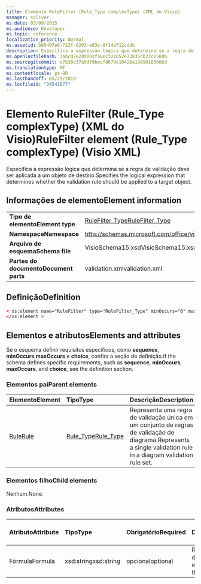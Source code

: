 ```yaml
---
title: Elemento RuleFilter (Rule_Type complexType) (XML do Visio)
manager: soliver
ms.date: 03/09/2015
ms.audience: Developer
ms.topic: reference
localization_priority: Normal
ms.assetid: b05497e6-722f-9203-e03c-0f14a712cddb
description: Especifica a expressão lógica que determina se a regra de validação deve ser aplicada a um objeto de destino.
ms.openlocfilehash: 3abcd7e2dd093fa8e2321052e73835db22c150db
ms.sourcegitcommit: e7b38e37a9d79becfd679e10420a19890165606d
ms.translationtype: MT
ms.contentlocale: pt-BR
ms.lasthandoff: 05/29/2019
ms.locfileid: "34541677"
---
```

# <a name="rulefilter-element-rule_type-complextype-visio-xml"></a><span data-ttu-id="c0da4-103">Elemento RuleFilter (Rule_Type complexType) (XML do Visio)</span><span class="sxs-lookup"><span data-stu-id="c0da4-103">RuleFilter element (Rule_Type complexType) (Visio XML)</span></span>

<span data-ttu-id="c0da4-104">Especifica a expressão lógica que determina se a regra de validação deve ser aplicada a um objeto de destino.</span><span class="sxs-lookup"><span data-stu-id="c0da4-104">Specifies the logical expression that determines whether the validation rule should be applied to a target object.</span></span>
  
## <a name="element-information"></a><span data-ttu-id="c0da4-105">Informações de elemento</span><span class="sxs-lookup"><span data-stu-id="c0da4-105">Element information</span></span>

|||
|:-----|:-----|
|<span data-ttu-id="c0da4-106">**Tipo de elemento**</span><span class="sxs-lookup"><span data-stu-id="c0da4-106">**Element type**</span></span> <br/> |[<span data-ttu-id="c0da4-107">RuleFilter_Type</span><span class="sxs-lookup"><span data-stu-id="c0da4-107">RuleFilter_Type</span></span>](rulefilter_type-complextypevisio-xml.md) <br/> |
|<span data-ttu-id="c0da4-108">**Namespace**</span><span class="sxs-lookup"><span data-stu-id="c0da4-108">**Namespace**</span></span> <br/> |http://schemas.microsoft.com/office/visio/2012/main  <br/> |
|<span data-ttu-id="c0da4-109">**Arquivo de esquema**</span><span class="sxs-lookup"><span data-stu-id="c0da4-109">**Schema file**</span></span> <br/> |<span data-ttu-id="c0da4-110">VisioSchema15.xsd</span><span class="sxs-lookup"><span data-stu-id="c0da4-110">VisioSchema15.xsd</span></span>  <br/> |
|<span data-ttu-id="c0da4-111">**Partes do documento**</span><span class="sxs-lookup"><span data-stu-id="c0da4-111">**Document parts**</span></span> <br/> |<span data-ttu-id="c0da4-112">validation.xml</span><span class="sxs-lookup"><span data-stu-id="c0da4-112">validation.xml</span></span>  <br/> |
   
## <a name="definition"></a><span data-ttu-id="c0da4-113">Definição</span><span class="sxs-lookup"><span data-stu-id="c0da4-113">Definition</span></span>

```XML
< xs:element name="RuleFilter" type="RuleFilter_Type" minOccurs="0" maxOccurs="1" >
</xs:element >
```

## <a name="elements-and-attributes"></a><span data-ttu-id="c0da4-114">Elementos e atributos</span><span class="sxs-lookup"><span data-stu-id="c0da4-114">Elements and attributes</span></span>

<span data-ttu-id="c0da4-115">Se o esquema definir requisitos específicos, como **sequence**, **minOccurs**,**maxOccurs** e **choice**, confira a seção de definição.</span><span class="sxs-lookup"><span data-stu-id="c0da4-115">If the schema defines specific requirements, such as **sequence**, **minOccurs**, **maxOccurs**, and **choice**, see the definition section.</span></span> 
  
### <a name="parent-elements"></a><span data-ttu-id="c0da4-116">Elementos pai</span><span class="sxs-lookup"><span data-stu-id="c0da4-116">Parent elements</span></span>

|<span data-ttu-id="c0da4-117">**Elemento**</span><span class="sxs-lookup"><span data-stu-id="c0da4-117">**Element**</span></span>|<span data-ttu-id="c0da4-118">**Tipo**</span><span class="sxs-lookup"><span data-stu-id="c0da4-118">**Type**</span></span>|<span data-ttu-id="c0da4-119">**Descrição**</span><span class="sxs-lookup"><span data-stu-id="c0da4-119">**Description**</span></span>|
|:-----|:-----|:-----|
|[<span data-ttu-id="c0da4-120">Rule</span><span class="sxs-lookup"><span data-stu-id="c0da4-120">Rule</span></span>](rule-element-ruleset_type-complextypevisio-xml.md) <br/> |[<span data-ttu-id="c0da4-121">Rule_Type</span><span class="sxs-lookup"><span data-stu-id="c0da4-121">Rule_Type</span></span>](rule_type-complextypevisio-xml.md) <br/> |<span data-ttu-id="c0da4-122">Representa uma regra de validação única em um conjunto de regras de validação de diagrama.</span><span class="sxs-lookup"><span data-stu-id="c0da4-122">Represents a single validation rule in a diagram validation rule set.</span></span>  <br/> |
   
### <a name="child-elements"></a><span data-ttu-id="c0da4-123">Elementos filho</span><span class="sxs-lookup"><span data-stu-id="c0da4-123">Child elements</span></span>

<span data-ttu-id="c0da4-124">Nenhum.</span><span class="sxs-lookup"><span data-stu-id="c0da4-124">None.</span></span>
  
### <a name="attributes"></a><span data-ttu-id="c0da4-125">Atributos</span><span class="sxs-lookup"><span data-stu-id="c0da4-125">Attributes</span></span>

|<span data-ttu-id="c0da4-126">**Atributo**</span><span class="sxs-lookup"><span data-stu-id="c0da4-126">**Attribute**</span></span>|<span data-ttu-id="c0da4-127">**Tipo**</span><span class="sxs-lookup"><span data-stu-id="c0da4-127">**Type**</span></span>|<span data-ttu-id="c0da4-128">**Obrigatório**</span><span class="sxs-lookup"><span data-stu-id="c0da4-128">**Required**</span></span>|<span data-ttu-id="c0da4-129">**Descrição**</span><span class="sxs-lookup"><span data-stu-id="c0da4-129">**Description**</span></span>|<span data-ttu-id="c0da4-130">**Valores possíveis**</span><span class="sxs-lookup"><span data-stu-id="c0da4-130">**Possible values**</span></span>|
|:-----|:-----|:-----|:-----|:-----|
|<span data-ttu-id="c0da4-131">Fórmula</span><span class="sxs-lookup"><span data-stu-id="c0da4-131">Formula</span></span>  <br/> |<span data-ttu-id="c0da4-132">xsd:string</span><span class="sxs-lookup"><span data-stu-id="c0da4-132">xsd:string</span></span>  <br/> |<span data-ttu-id="c0da4-133">opcional</span><span class="sxs-lookup"><span data-stu-id="c0da4-133">optional</span></span>  <br/> |<span data-ttu-id="c0da4-134">Representa a fórmula do elemento.</span><span class="sxs-lookup"><span data-stu-id="c0da4-134">Represents the element's formula.</span></span>  <br/> |<span data-ttu-id="c0da4-135">Valores da cadeia de caracteres xsd:.</span><span class="sxs-lookup"><span data-stu-id="c0da4-135">Values of the xsd:string.</span></span>  <br/> |
   


